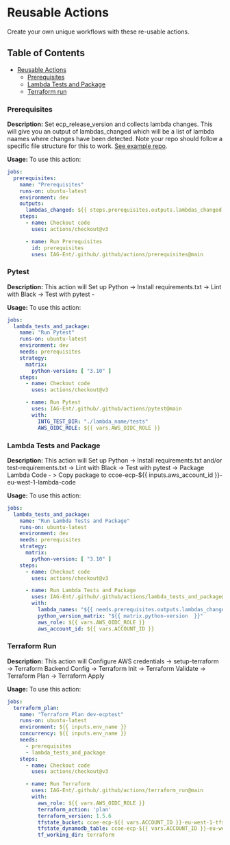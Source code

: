 # Reusable Actions

Create your own unique workflows with these re-usable actions.

## Table of Contents

- [Reusable Actions](#reusable-actions)
  - [Prerequisites](#prerequisites)
  - [Lambda Tests and Package](#lambda-tests-and-package-2)
  - [Terraform run](#terraform-run)

### Prerequisites

**Description:** Set ecp_release_version and collects lambda changes. This will give you an output of lambdas_changed which will be a list of lambda naames where changes have been detected. Note your repo should follow a specific file structure for this to work. [See example repo](https://github.com/IAG-Ent/iag-ecp-example-repo).

**Usage:** To use this action:

```yaml
jobs:
  prerequisites:
    name: "Prerequisites"
    runs-on: ubuntu-latest
    environment: dev
    outputs:
      lambdas_changed: ${{ steps.prerequisites.outputs.lambdas_changed }}
    steps:
      - name: Checkout code
        uses: actions/checkout@v3

      - name: Run Prerequisites
        id: prerequisites
        uses: IAG-Ent/.github/.github/actions/prerequisites@main
```

### Pytest

**Description:** This action will Set up Python -> Install requirements.txt -> Lint with Black -> Test with pytest -

**Usage:** To use this action:

```yaml
jobs:
  lambda_tests_and_package:
    name: "Run Pytest"
    runs-on: ubuntu-latest
    environment: dev
    needs: prerequisites
    strategy:
      matrix:
        python-version: [ "3.10" ]
    steps:
      - name: Checkout code
        uses: actions/checkout@v3

      - name: Run Pytest
        uses: IAG-Ent/.github/.github/actions/pytest@main
        with:
          INTG_TEST_DIR: "./lambda_name/tests"
          AWS_OIDC_ROLE: ${{ vars.AWS_OIDC_ROLE }}
```

### Lambda Tests and Package

**Description:** This action will Set up Python -> Install requirements.txt and/or test-requirements.txt -> Lint with Black -> Test with pytest -> Package Lambda Code - > Copy package to ccoe-ecp-${{ inputs.aws_account_id }}-eu-west-1-lambda-code

**Usage:** To use this action:

```yaml
jobs:
  lambda_tests_and_package:
    name: "Run Lambda Tests and Package"
    runs-on: ubuntu-latest
    environment: dev
    needs: prerequisites
    strategy:
      matrix:
        python-version: [ "3.10" ]
    steps:
      - name: Checkout code
        uses: actions/checkout@v3

      - name: Run Lambda Tests and Package
        uses: IAG-Ent/.github/.github/actions/lambda_tests_and_package@main
        with:
          lambda_names: "${{ needs.prerequisites.outputs.lambdas_changed  }}"
          python_version_matrix: "${{ matrix.python-version  }}"
          aws_role: ${{ vars.AWS_OIDC_ROLE }}
          aws_account_id: ${{ vars.ACCOUNT_ID }}
```

### Terraform Run 

**Description:** This action will Configure AWS credentials -> setup-terraform -> Terraform Backend Config -> Terraform Init -> Terraform Validate -> Terraform Plan -> Terraform Apply

**Usage:** To use this action:

```yaml
jobs:
  terraform_plan:
    name: "Terraform Plan dev-ecptest"
    runs-on: ubuntu-latest
    environment: ${{ inputs.env_name }}
    concurrency: ${{ inputs.env_name }}
    needs: 
      - prerequisites
      - lambda_tests_and_package
    steps:
      - name: Checkout code
        uses: actions/checkout@v3

      - name: Run Terraform
        uses: IAG-Ent/.github/.github/actions/terraform_run@main
        with:
          aws_role: ${{ vars.AWS_OIDC_ROLE }}
          terraform_action: 'plan'
          terraform_version: 1.5.6
          tfstate_bucket: ccoe-ecp-${{ vars.ACCOUNT_ID }}-eu-west-1-tfstate
          tfstate_dynamodb_table: ccoe-ecp-${{ vars.ACCOUNT_ID }}-eu-west-1-tfstate
          tf_working_dir: terraform
```